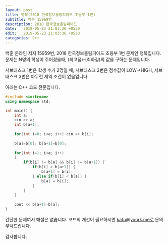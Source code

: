 ```yaml
---
layout: post
title: 행복(2018 한국정보올림피아드 초등부 1번)
subtitle: 백준 15969번
description: 2018 한국정보올림피아드
date:   2019-05-23 21:03:36 +0530
edit:   2019-05-23 21:03:36 +0530
categories: C++
---
```

백준 온라인 저지 15959번, 2018 한국정보올림피아드 초등부 1번 문제인 행복입니다.
문제는 N명의 학생이 주어졌을때, (최고점)-(최하점)의 값을 구하는 문제입니다.

서브태스크 1번은 학생 수가 2명일 때, 서브태스크 2번은 점수값이 LOW->HIGH, 서브태스크 3번은 아무런 제약 조건이 없음입니다.

아래는 C++ 코드 전문입니다.
```cpp
#include <iostream>
using namespace std;

int main() {
    int a;
    cin >> a;
    int b[a+1];
    
    for(int i=0; i<a; i++) cin >> b[i];
    
    b[a]=b[0]; b[a+1]=b[0];
    
    for(int i=1; i<a; i++)
    {
        if(b[i] != b[a] && b[i] != b[a+1]) {
            if(b[i] > b[a+1]) {
                b[a+1] = b[i];
            } else if(b[i] < b[a]) {
                b[a] = b[i];
            }
        }
    }
    
    cout << b[a+1]-b[a];
}
```

간단한 문제여서 해설은 없습니다.
코드의 개선이 필요하시면 kafu@yourk.me로 문의 부탁드립니다.

감사합니다.